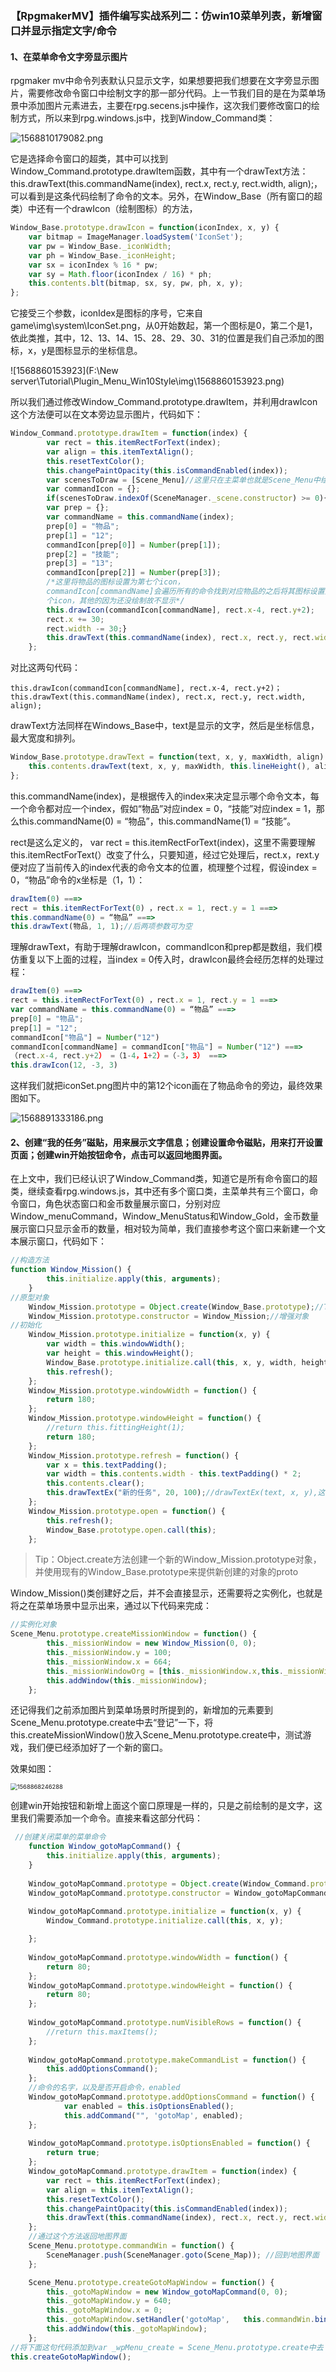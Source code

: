 ### **【RpgmakerMV】插件编写实战系列二：仿win10菜单列表，新增窗口并显示指定文字/命令**

#### 1、在菜单命令文字旁显示图片

rpgmaker mv中命令列表默认只显示文字，如果想要把我们想要在文字旁显示图片，需要修改命令窗口中绘制文字的那一部分代码。上一节我们目的是在为菜单场景中添加图片元素进去，主要在rpg.secens.js中操作，这次我们要修改窗口的绘制方式，所以来到rpg.windows.js中，找到Window_Command类：

![1568810179082.png](https://github.com/QSociety/RMMVTutorial/blob/master/Plugin_Menu_Win10Style/img/1568810179082.png?raw=true)

它是选择命令窗口的超类，其中可以找到Window_Command.prototype.drawItem函数，其中有一个drawText方法：this.drawText(this.commandName(index), rect.x, rect.y, rect.width, align);，可以看到是这条代码绘制了命令的文本。另外，在Window_Base（所有窗口的超类）中还有一个drawIcon（绘制图标）的方法，

```javascript
Window_Base.prototype.drawIcon = function(iconIndex, x, y) {
    var bitmap = ImageManager.loadSystem('IconSet');
    var pw = Window_Base._iconWidth;
    var ph = Window_Base._iconHeight;
    var sx = iconIndex % 16 * pw;
    var sy = Math.floor(iconIndex / 16) * ph;
    this.contents.blt(bitmap, sx, sy, pw, ph, x, y);
};
```

它接受三个参数，iconIdex是图标的序号，它来自game\img\system\IconSet.png，从0开始数起，第一个图标是0，第二个是1，依此类推，其中，12、13、14、15、28、29、30、31的位置是我们自己添加的图标，x，y是图标显示的坐标信息。

![1568860153923](F:\New server\Tutorial\Plugin_Menu_Win10Style\img\1568860153923.png)

所以我们通过修改Window_Command.prototype.drawItem，并利用drawIcon这个方法便可以在文本旁边显示图片，代码如下：

```JavaScript
Window_Command.prototype.drawItem = function(index) {
        var rect = this.itemRectForText(index);
        var align = this.itemTextAlign();
        this.resetTextColor();
        this.changePaintOpacity(this.isCommandEnabled(index));
        var scenesToDraw = [Scene_Menu]//这里只在主菜单也就是Scene_Menu中绘制图标
        var commandIcon = {};
        if(scenesToDraw.indexOf(SceneManager._scene.constructor) >= 0){ 
        var prep = {};
        var commandName = this.commandName(index);
        prep[0] = "物品";
        prep[1] = "12";
        commandIcon[prep[0]] = Number(prep[1]);
        prep[2] = "技能";
        prep[3] = "13";
        commandIcon[prep[2]] = Number(prep[3]);
        /*这里将物品的图标设置为第七个icon，
        commandIcon[commandName]会遍历所有的命令找到对应物品的之后将其图标设置为第七
        个icon，其他的因为还没绘制故不显示*/
        this.drawIcon(commandIcon[commandName], rect.x-4, rect.y+2);
        rect.x += 30;
        rect.width -= 30;}
        this.drawText(this.commandName(index), rect.x, rect.y, rect.width, align);
    };
```

对比这两句代码：

```
this.drawIcon(commandIcon[commandName], rect.x-4, rect.y+2)；
this.drawText(this.commandName(index), rect.x, rect.y, rect.width, align);
```

drawText方法同样在Windows_Base中，text是显示的文字，然后是坐标信息，最大宽度和排列。

```JavaScript
Window_Base.prototype.drawText = function(text, x, y, maxWidth, align) {
    this.contents.drawText(text, x, y, maxWidth, this.lineHeight(), align);
};
```

this.commandName(index)，是根据传入的index来决定显示哪个命令文本，每一个命令都对应一个index，假如“物品”对应index = 0，“技能”对应index = 1，那么this.commandName(0) = “物品”，this.commandName(1) = “技能”。

rect是这么定义的， var rect = this.itemRectForText(index)，这里不需要理解 this.itemRectForText(）改变了什么，只要知道，经过它处理后，rect.x，rext.y便对应了当前传入的index代表的命令文本的位置，梳理整个过程，假设index = 0，“物品”命令的x坐标是（1，1）：

```javascript
drawItem(0) ===> 
rect = this.itemRectForText(0) ，rect.x = 1, rect.y = 1 ===> 
this.commandName(0) = “物品” ===>
this.drawText(物品, 1, 1);//后两项参数可为空
```

理解drawText，有助于理解drawIcon，commandIcon和prep都是数组，我们模仿重复以下上面的过程，当index = 0传入时，drawIcon最终会经历怎样的处理过程：

```javascript
drawItem(0) ===> 
rect = this.itemRectForText(0) ，rect.x = 1, rect.y = 1 ===> 
var commandName = this.commandName(0) = “物品” ===>
prep[0] = "物品";
prep[1] = "12";
commandIcon["物品"] = Number("12")
commandIcon[commandName] = commandIcon["物品"] = Number("12") ===>
（rect.x-4, rect.y+2） =（1-4，1+2）=（-3，3） ===>
this.drawIcon(12, -3, 3)
```

这样我们就把iconSet.png图片中的第12个icon画在了物品命令的旁边，最终效果图如下。

![1568891333186.png](https://github.com/QSociety/RMMVTutorial/blob/master/Plugin_Menu_Win10Style/img/1568891333186.png?raw=true)

#### 2、创建“我的任务”磁贴，用来展示文字信息；创建设置命令磁贴，用来打开设置页面；创建win开始按钮命令，点击可以返回地图界面。

在上文中，我们已经认识了Window_Command类，知道它是所有命令窗口的超类，继续查看rpg.windows.js，其中还有多个窗口类，主菜单共有三个窗口，命令窗口，角色状态窗口和金币数量展示窗口，分别对应Window_menuCommand，Window_MenuStatus和Window_Gold，金币数量展示窗口只显示金币的数量，相对较为简单，我们直接参考这个窗口来新建一个文本展示窗口，代码如下：

```JavaScript
//构造方法
function Window_Mission() {
        this.initialize.apply(this, arguments);
    }
//原型对象
    Window_Mission.prototype = Object.create(Window_Base.prototype);//Tip
    Window_Mission.prototype.constructor = Window_Mission;//增强对象
//初始化
    Window_Mission.prototype.initialize = function(x, y) {
        var width = this.windowWidth();
        var height = this.windowHeight();
        Window_Base.prototype.initialize.call(this, x, y, width, height);//继承父类Window_Base的proto
        this.refresh();
    };
    Window_Mission.prototype.windowWidth = function() {
        return 180;
    };
    Window_Mission.prototype.windowHeight = function() {
        //return this.fittingHeight(1);
        return 180;
    };
    Window_Mission.prototype.refresh = function() {
        var x = this.textPadding();
        var width = this.contents.width - this.textPadding() * 2;
        this.contents.clear();
        this.drawTextEx("新的任务", 20, 100);//drawTextEx(text, x, y),这个方法也是在rpg.windows.js中定义的，接受三个参数，要显示的文本，以及文本在窗口中显示位置的坐标
    };
    Window_Mission.prototype.open = function() {
        this.refresh();
        Window_Base.prototype.open.call(this);
    };
```

> Tip：Object.create方法创建一个新的Window_Mission.prototype对象，并使用现有的Window_Base.prototype来提供新创建的对象的proto

 Window_Mission()类创建好之后，并不会直接显示，还需要将之实例化，也就是将之在菜单场景中显示出来，通过以下代码来完成：

```JavaScript
//实例化对象
Scene_Menu.prototype.createMissionWindow = function() {
        this._missionWindow = new Window_Mission(0, 0);
        this._missionWindow.y = 100;
        this._missionWindow.x = 664;
        this._missionWindowOrg = [this._missionWindow.x,this._missionWindow.y]
        this.addWindow(this._missionWindow);
    };
```

还记得我们之前添加图片到菜单场景时所提到的，新增加的元素要到Scene_Menu.prototype.create中去“登记”一下，将this.createMissionWindow()放入Scene_Menu.prototype.create中，测试游戏，我们便已经添加好了一个新的窗口。

效果如图：

<img src="F:\New server\Tutorial\Plugin_Menu_Win10Style\img\1568868246288.png" alt="1568868246288" style="zoom: 67%;" />

创建win开始按钮和新增上面这个窗口原理是一样的，只是之前绘制的是文字，这里我们需要添加一个命令。直接来看这部分代码：

```javascript
 //创建关闭菜单的菜单命令
    function Window_gotoMapCommand() {
        this.initialize.apply(this, arguments);
    }
    
    Window_gotoMapCommand.prototype = Object.create(Window_Command.prototype);
    Window_gotoMapCommand.prototype.constructor = Window_gotoMapCommand;
    
    Window_gotoMapCommand.prototype.initialize = function(x, y) {
        Window_Command.prototype.initialize.call(this, x, y);

    };
    
    Window_gotoMapCommand.prototype.windowWidth = function() {
        return 80;
    };
    Window_gotoMapCommand.prototype.windowHeight = function() {
        return 80;
    };
    
    Window_gotoMapCommand.prototype.numVisibleRows = function() {
        //return this.maxItems();
    };
    
    Window_gotoMapCommand.prototype.makeCommandList = function() {
        this.addOptionsCommand();
    };
    //命令的名字，以及是否开启命令，enabled
    Window_gotoMapCommand.prototype.addOptionsCommand = function() {
            var enabled = this.isOptionsEnabled();
            this.addCommand("", 'gotoMap', enabled);
    };
 
    Window_gotoMapCommand.prototype.isOptionsEnabled = function() {
        return true;
    };
    Window_gotoMapCommand.prototype.drawItem = function(index) {
        var rect = this.itemRectForText(index);
        var align = this.itemTextAlign();
        this.resetTextColor();
        this.changePaintOpacity(this.isCommandEnabled(index));
        this.drawText(this.commandName(index), rect.x, rect.y, rect.width, align);
    };
    //通过这个方法返回地图界面
    Scene_Menu.prototype.commandWin = function() {
        SceneManager.push(SceneManager.goto(Scene_Map)); //回到地图界面
    };

    Scene_Menu.prototype.createGotoMapWindow = function() {
        this._gotoMapWindow = new Window_gotoMapCommand(0, 0);
        this._gotoMapWindow.y = 640;
        this._gotoMapWindow.x = 0;
        this._gotoMapWindow.setHandler('gotoMap',   this.commandWin.bind(this));//将commandWin方法通过’gotoMap‘这个标识和之前的addOptionsCommand添加的命令联系起来
        this.addWindow(this._gotoMapWindow);
    };
//将下面这句代码添加到var _wpMenu_create = Scene_Menu.prototype.create中去
this.createGotoMapWindow();

```
